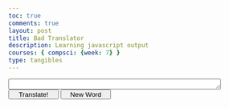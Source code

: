```yaml
---
toc: true
comments: true
layout: post
title: Bad Translator
description: Learning javascript output
courses: { compsci: {week: 7} }
type: tangibles
---
```


<head>
    <title>Bad Translator</title>
</head>
<body>
    <textarea id="word-label" name="word-label" rows="1" cols="50"></textarea>
    <button class="translate-button" id="translate-button" style="height:20px;width:100px">Translate!</button>
    <button class="new-word-button" id="new-word-button" style="height:20px;width:100px">New Word</button>
    <script>
        let wordList = ["word", "bar", "about", "list", "Java", "east", "north", "west", "is", "completely", "gone", "history", "your", "to", "too", "town", "task", "lost", "bit", "bout", "depression", "flex", "saw"];
        function newWord() {
            randInt1 = Math.floor(Math.random()*24);
            wordGet = wordList[randInt1];
            document.getElementById("word-label").value = wordGet;
            document.getElementById("new-word-button").click(newWord());
        }
        newWord();
        "new-word-button".onclick = function(){newWord()};
    </script>
</body>

